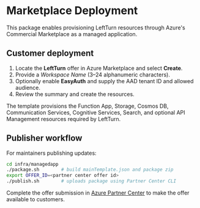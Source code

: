 # Marketplace Deployment

This package enables provisioning LeftTurn resources through Azure's Commercial Marketplace as a managed application.

## Customer deployment
1. Locate the **LeftTurn** offer in Azure Marketplace and select **Create**.
2. Provide a *Workspace Name* (3–24 alphanumeric characters).
3. Optionally enable **EasyAuth** and supply the AAD tenant ID and allowed audience.
4. Review the summary and create the resources.

The template provisions the Function App, Storage, Cosmos DB, Communication Services, Cognitive Services, Search, and optional API Management resources required by LeftTurn.

## Publisher workflow
For maintainers publishing updates:

```bash
cd infra/managedapp
./package.sh        # build mainTemplate.json and package zip
export OFFER_ID=<partner center offer id>
./publish.sh        # uploads package using Partner Center CLI
```

Complete the offer submission in [Azure Partner Center](https://partner.microsoft.com/) to make the offer available to customers.
